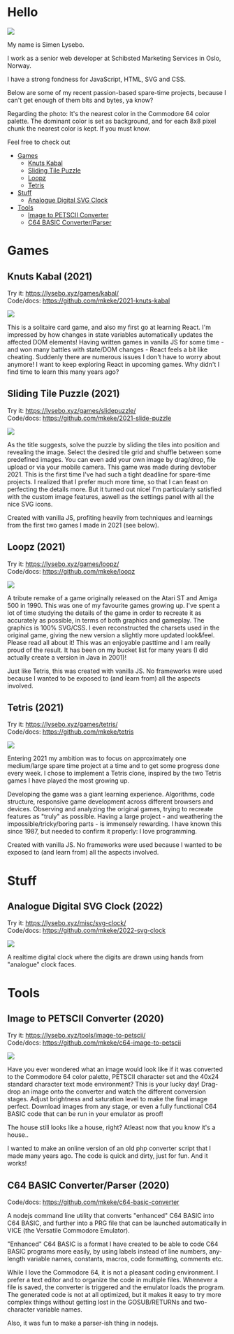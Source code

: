 # Hello

<img src="img/simen_8x8col.png" />

My name is Simen Lysebo.

I work as a senior web developer at Schibsted Marketing Services in Oslo, Norway.

I have a strong fondness for JavaScript, HTML, SVG and CSS.

Below are some of my recent passion-based spare-time projects,
because I can't get enough of them bits and bytes, ya know?

Regarding the photo: It's the nearest color in the Commodore 64 color palette. The dominant color is set as background, and for each 8x8 pixel chunk the nearest color is kept. If you must know.

Feel free to check out  
- [Games](#games)
    - [Knuts Kabal](#knuts-kabal-2021)
    - [Sliding Tile Puzzle](#sliding-tile-puzzle-2021)
    - [Loopz](#loopz-2021)
    - [Tetris](#tetris-2021)
- [Stuff](#stuff)
    - [Analogue Digital SVG Clock](#analogue-digital-svg-clock-2022)
- [Tools](#tools)
    - [Image to PETSCII Converter](#image-to-petscii-converter-2020)
    - [C64 BASIC Converter/Parser](#c64-basic-converterparser-2020)


# Games

## Knuts Kabal (2021)

Try it: https://lysebo.xyz/games/kabal/  
Code/docs: https://github.com/mkeke/2021-knuts-kabal  

<img src="img/kabal.png" />

This is a solitaire card game, and also my first go at learning React.
I'm impressed by how changes in state variables automatically updates the affected DOM elements! Having written games in vanilla JS for some time - and won many battles with state/DOM changes - React feels a bit like cheating. Suddenly there are numerous issues I don't have to worry about anymore! I want to keep exploring React in upcoming games. Why didn't I find time to learn this many years ago?


## Sliding Tile Puzzle (2021)

Try it: https://lysebo.xyz/games/slidepuzzle/  
Code/docs: https://github.com/mkeke/2021-slide-puzzle  

<img src="img/slidepuzzle.png" />

As the title suggests, solve the puzzle by sliding the tiles into position
and revealing the image.
Select the desired tile grid and shuffle between some predefined images.
You can even add your own image by drag/drop, file upload or via your mobile camera.
This game was made during devtober 2021. This is the first time I've had such a tight deadline for spare-time projects. I realized that I prefer much more time, so that I can feast on perfecting the details more. But it turned out nice! I'm particularly satisfied with the custom image features, aswell as the settings panel with all the nice SVG icons.

Created with vanilla JS, profiting heavily from techniques and learnings from the first two games I made in 2021 (see below).



## Loopz (2021)

Try it: https://lysebo.xyz/games/loopz/  
Code/docs: https://github.com/mkeke/loopz  

<img src="img/loopz.png" />

A tribute remake of a game originally released on the Atari ST and Amiga 500 in 1990.
This was one of my favourite games growing up. I've spent a lot of time studying
the details of the game in order to recreate it as accurately as possible,
in terms of both graphics and gameplay. The graphics is 100% SVG/CSS.
I even reconstructed the charsets used in the original game, giving the new version
a slightly more updated look&feel.
Please read all about it! This was an enjoyable pasttime and I am really proud of the result. It has been on my bucket list for many years (I did actually create a version in Java in 2001)!

Just like Tetris, this was created with vanilla JS. No frameworks were used because I wanted to be exposed to (and learn from) all the aspects involved.


## Tetris (2021)

Try it: https://lysebo.xyz/games/tetris/  
Code/docs: https://github.com/mkeke/tetris  

<img src="img/tetris.png" />

Entering 2021 my ambition was to focus on approximately one medium/large spare
time project at a time and to get some progress done every week. I chose to
implement a Tetris clone, inspired by the two Tetris games I have played the
most growing up.

Developing the game was a giant learning experience. Algorithms, code structure,
responsive game development across different browsers and devices. Observing and
analyzing the original games, trying to recreate features as "truly" as possible.
Having a large project - and weathering the impossible/tricky/boring parts - is
immensely rewarding. I have known this since 1987, but needed to confirm it
properly: I love programming.
 
Created with vanilla JS. No frameworks were used because I wanted to be exposed to (and learn from) all the aspects involved.  

# Stuff

## Analogue Digital SVG Clock (2022)

Try it: https://lysebo.xyz/misc/svg-clock/  
Code/docs: https://github.com/mkeke/2022-svg-clock  

<img src="img/svgclock.png" />

A realtime digital clock where the digits are drawn using hands from
"analogue" clock faces.

# Tools

## Image to PETSCII Converter (2020)

Try it: https://lysebo.xyz/tools/image-to-petscii/  
Code/docs: https://github.com/mkeke/c64-image-to-petscii  

<img src="img/petscii.png" />

Have you ever wondered what an image would look like if it was converted to the Commodore 64 color palette, PETSCII character set and the 40x24 standard character text mode environment? This is your lucky day! Drag-drop an image onto the converter and watch the different conversion stages. Adjust brightness and saturation level to make the final image perfect. Download images from any stage, or even a fully functional C64 BASIC code that can be run in your emulator as proof!

The house still looks like a house, right? Atleast now that you know it's a house..

I wanted to make an online version of an old php converter script that I made many years ago. The code is quick and dirty, just for fun. And it works!

## C64 BASIC Converter/Parser (2020)

Code/docs: https://github.com/mkeke/c64-basic-converter  

A nodejs command line utility that converts "enhanced" C64 BASIC into C64 BASIC, and
further into a PRG file that can be launched automatically in VICE (the Versatile Commodore Emulator).

"Enhanced" C64 BASIC is a format I have created to be able to code C64 BASIC programs more easily, by using labels instead of line numbers, any-length variable names, constants, macros, code formatting, comments etc.

While I love the Commodore 64, it is not a pleasant coding environment. I prefer a text editor and to organize the code in multiple files. Whenever a file is saved, the converter is triggered and the emulator loads the program. The generated code is not at all optimized, but it makes it easy to try more complex things without getting lost in the GOSUB/RETURNs and two-character variable names.

Also, it was fun to make a parser-ish thing in nodejs.

